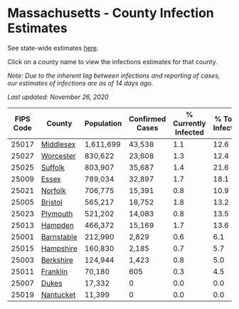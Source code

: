 # Massachusetts - County Infection Estimates

See state-wide estimates [here](/infections/us-ma).

Click on a county name to view the infections estimates for that county.

*Note: Due to the inherent lag between infections and reporting of cases, our estimates of infections are as of 14 days ago.*

*Last updated: November 26, 2020*

|   FIPS Code |                   County |   Population |   Confirmed Cases |   % Currently Infected |   % Total Infected |
|-------------|--------------------------|--------------|-------------------|------------------------|--------------------|
|       25017 |   [Middlesex](middlesex) |    1,611,699 |            43,538 |                    1.1 |               12.6 |
|       25027 |   [Worcester](worcester) |      830,622 |            23,608 |                    1.3 |               12.4 |
|       25025 |       [Suffolk](suffolk) |      803,907 |            35,687 |                    1.4 |               21.6 |
|       25009 |           [Essex](essex) |      789,034 |            32,897 |                    1.7 |               18.1 |
|       25021 |       [Norfolk](norfolk) |      706,775 |            15,391 |                    0.8 |               10.9 |
|       25005 |       [Bristol](bristol) |      565,217 |            18,752 |                    1.8 |               13.2 |
|       25023 |     [Plymouth](plymouth) |      521,202 |            14,083 |                    0.8 |               13.5 |
|       25013 |       [Hampden](hampden) |      466,372 |            15,169 |                    1.7 |               13.6 |
|       25001 | [Barnstable](barnstable) |      212,990 |             2,829 |                    0.6 |                6.1 |
|       25015 |   [Hampshire](hampshire) |      160,830 |             2,185 |                    0.7 |                5.7 |
|       25003 |   [Berkshire](berkshire) |      124,944 |             1,423 |                    0.8 |                5.0 |
|       25011 |     [Franklin](franklin) |       70,180 |               605 |                    0.3 |                4.5 |
|       25007 |           [Dukes](dukes) |       17,332 |                 0 |                    0.0 |                0.0 |
|       25019 |   [Nantucket](nantucket) |       11,399 |                 0 |                    0.0 |                0.0 |